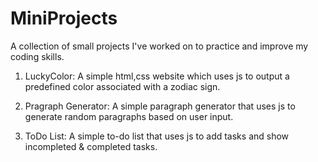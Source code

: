# MiniProjects

A collection of small projects I've worked on to practice and improve my coding skills.

1) LuckyColor:
A simple html,css website which uses js to output a predefined color associated with a zodiac sign.

2) Pragraph Generator:
A simple paragraph generator that uses js to generate random paragraphs based on user input.

3) ToDo List:
A simple to-do list that uses js to add tasks and show incompleted & completed tasks.